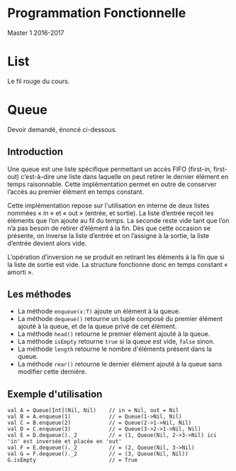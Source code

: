 # Programmation Fonctionnelle
Master 1 2016-2017

# List

Le fil rouge du cours.

# Queue

Devoir demandé, énoncé ci-dessous.

## Introduction

Une queue est une liste spécifique permettant un accès FIFO (first-in, first-out) c’est-à-dire une liste dans laquelle on peut retirer le dernier élément en temps raisonnable. Cette implémentation permet en outre de conserver l’accès au premier élément en temps constant.

Cette implémentation repose sur l'utilisation en interne de deux listes nommées « in » et « out » (entrée, et sortie). La liste d’entrée reçoit les éléments que l’on ajoute au fil du temps. La seconde reste vide tant que l’on n’a pas besoin de retirer d’élément à la fin. Dès que cette occasion se présente, on inverse la liste d’entrée et on l’assigne à la sortie, la liste d’entrée devient alors vide.

L’opération d’inversion ne se produit en retirant les éléments à la fin que si la liste de sortie est vide. La structure fonctionne donc en temps constant « amorti ».

## Les méthodes

- La méthode `enqueue(x:T)` ajoute un élément à la queue.
- La méthode `dequeue()` retourne un tuple composé du premier élément ajouté à la queue, et de la queue privé de cet élément.
- La méthode `head()` retourne le premier élément ajouté à la queue.
- La méthode `isEmpty` retourne `true` si la queue est vide, `false` sinon.
- La méthode `length` retourne le nombre d'éléments présent dans la queue.
- La méthode `rear()` retourne le dernier élément ajouté à la queue sans modifier cette dernière.

## Exemple d'utilisation

    val A = Queue[Int](Nil, Nil)    // in = Nil, out = Nil
    val B = A.enqueue(1)            // = Queue(1->Nil, Nil)
    val C = B.enqueue(2)            // = Queue(2->1->Nil, Nil)
    val D = C.enqueue(3)            // = Queue(3->2->1->Nil, Nil)
    val E = D.dequeue()._2          // = (1, Queue(Nil, 2->3->Nil) ici 'in' est inversée et placée en 'out'
    val F = E.dequeue()._2          // = (2, Queue(Nil, 3->Nil)
    val G = F.dequeue()._2          // = (3, Queue(Nil, Nil))
    G.isEmpty                       // = True     
